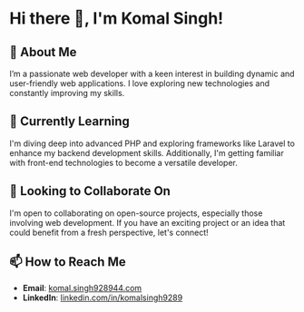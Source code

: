 # Hi there 👋, I'm Komal Singh!

## 👀 About Me
I’m a passionate web developer with a keen interest in building dynamic and user-friendly web applications. I love exploring new technologies and constantly improving my skills.

## 🌱 Currently Learning
I'm diving deep into advanced PHP and exploring frameworks like Laravel to enhance my backend development skills. Additionally, I'm getting familiar with front-end technologies to become a versatile developer.

## 💞️ Looking to Collaborate On
I'm open to collaborating on open-source projects, especially those involving web development. If you have an exciting project or an idea that could benefit from a fresh perspective, let's connect!

## 📫 How to Reach Me
- **Email**: [komal.singh928944.com](mailto:komal.singh928944.com)
- **LinkedIn**: [linkedin.com/in/komalsingh9289](https://www.linkedin.com/in/komalsingh9289)


